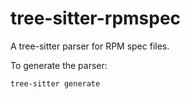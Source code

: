 tree-sitter-rpmspec
===================

A tree-sitter parser for RPM spec files.

To generate the parser:

```sh
tree-sitter generate
```

